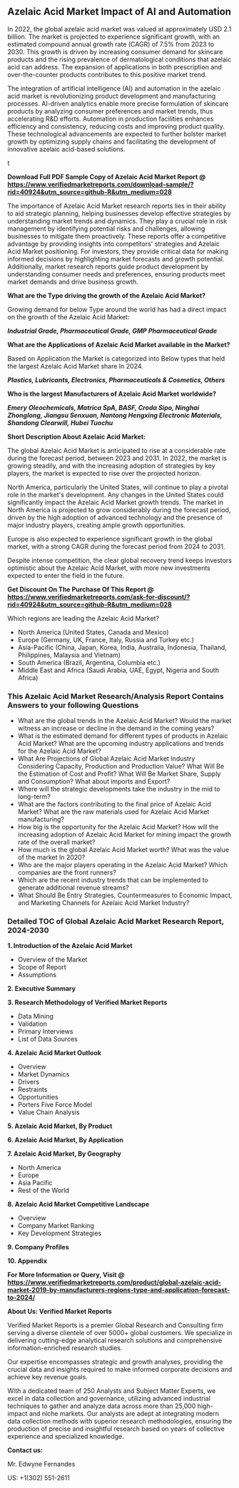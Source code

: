 <h2>Azelaic Acid Market Impact of AI and Automation</h2><p>In 2022, the global azelaic acid market was valued at approximately USD 2.1 billion. The market is projected to experience significant growth, with an estimated compound annual growth rate (CAGR) of 7.5% from 2023 to 2030. This growth is driven by increasing consumer demand for skincare products and the rising prevalence of dermatological conditions that azelaic acid can address. The expansion of applications in both prescription and over-the-counter products contributes to this positive market trend.</p><p>The integration of artificial intelligence (AI) and automation in the azelaic acid market is revolutionizing product development and manufacturing processes. AI-driven analytics enable more precise formulation of skincare products by analyzing consumer preferences and market trends, thus accelerating R&D efforts. Automation in production facilities enhances efficiency and consistency, reducing costs and improving product quality. These technological advancements are expected to further bolster market growth by optimizing supply chains and facilitating the development of innovative azelaic acid-based solutions.</p>t</p><p id="" class=""><strong>Download Full PDF Sample Copy of Azelaic Acid Market Report @ <a href="https://www.verifiedmarketreports.com/download-sample/?rid=40924&utm_source=github-R&utm_medium=028" target="_blank">https://www.verifiedmarketreports.com/download-sample/?rid=40924&utm_source=github-R&utm_medium=028</a></strong></p><p>The importance of&nbsp;Azelaic Acid Market research reports lies in their ability to aid strategic planning, helping businesses develop effective strategies by understanding market trends and dynamics. They play a crucial role in risk management by identifying potential risks and challenges, allowing businesses to mitigate them proactively. These reports offer a competitive advantage by providing insights into competitors' strategies and Azelaic Acid Market positioning. For investors, they provide critical data for making informed decisions by highlighting market forecasts and growth potential. Additionally, market research reports guide product development by understanding consumer needs and preferences, ensuring products meet market demands and drive business growth.</p><p><strong>What are the&nbsp;Type driving the growth of the Azelaic Acid Market?</strong></p><p id="" class="">Growing demand for below Type around the world has had a direct impact on the growth of the Azelaic Acid Market:</p><em><strong>Industrial Grade, Pharmaceutical Grade, GMP Pharmaceutical Grade</strong></em></p><strong>What are the&nbsp;Applications&nbsp;of Azelaic Acid Market available in the Market?</strong></p><p id="" class="">Based on Application the Market is categorized into Below types that held the largest Azelaic Acid Market share In 2024.</p><em><strong>Plastics, Lubricants, Electronics, Pharmaceuticals & Cosmetics, Others</strong></em></p><strong>Who is the largest Manufacturers of Azelaic Acid Market worldwide?</strong></p><p><em><strong>Emery Oleochemicals, Matrica SpA, BASF, Croda Sipo, Ninghai Zhonglong, Jiangsu Senxuan, Nantong Hengxing Electronic Materials, Shandong Clearwill, Hubei Tuochu</strong></em></p><p id="" class=""><strong>Short Description About Azelaic Acid Market:</strong></p><p>The global Azelaic Acid Market is anticipated to rise at a considerable rate during the forecast period, between 2023 and 2031. In 2022, the market is growing steadily, and with the increasing adoption of strategies by key players, the market is expected to rise over the projected horizon.</p><p>North America, particularly the United States, will continue to play a pivotal role in the market's development. Any changes in the United States could significantly impact the Azelaic Acid Market growth trends. The market in North America is projected to grow considerably during the forecast period, driven by the high adoption of advanced technology and the presence of major industry players, creating ample growth opportunities.</p><p>Europe is also expected to experience significant growth in the global market, with a strong CAGR during the forecast period from 2024 to 2031.</p><p>Despite intense competition, the clear global recovery trend keeps investors optimistic about the Azelaic Acid Market, with more new investments expected to enter the field in the future.</p><p id="" class=""><strong>Get Discount On The Purchase Of This Report @ <a href="https://www.verifiedmarketreports.com/ask-for-discount/?rid=40924&utm_source=github-R&utm_medium=028" target="_blank">https://www.verifiedmarketreports.com/ask-for-discount/?rid=40924&utm_source=github-R&utm_medium=028</a></strong></p>Which regions are leading the Azelaic Acid Market?</p><ul><li>North America (United States, Canada and Mexico)</li><li>Europe (Germany, UK, France, Italy, Russia and Turkey etc.)</li><li>Asia-Pacific (China, Japan, Korea, India, Australia, Indonesia, Thailand, Philippines, Malaysia and Vietnam)</li><li>South America (Brazil, Argentina, Columbia etc.)</li><li>Middle East and Africa (Saudi Arabia, UAE, Egypt, Nigeria and South Africa)</li></ul><h3 id="" class="">This Azelaic Acid Market Research/Analysis Report Contains Answers to your following Questions</h3><ul><li>What are the global trends in the Azelaic Acid Market? Would the market witness an increase or decline in the demand in the coming years?</li><li>What is the estimated demand for different types of products in Azelaic Acid Market? What are the upcoming industry applications and trends for the Azelaic Acid Market?</li><li>What Are Projections of Global Azelaic Acid Market Industry Considering Capacity, Production and Production Value? What Will Be the Estimation of Cost and Profit? What Will Be Market Share, Supply and Consumption? What about imports and Export?</li><li>Where will the strategic developments take the industry in the mid to long-term?</li><li>What are the factors contributing to the final price of Azelaic Acid Market? What are the raw materials used for Azelaic Acid Market manufacturing?</li><li>How big is the opportunity for the Azelaic Acid Market? How will the increasing adoption of Azelaic Acid Market for mining impact the growth rate of the overall market?</li><li>How much is the global Azelaic Acid Market worth? What was the value of the market In 2020?</li><li>Who are the major players operating in the Azelaic Acid Market? Which companies are the front runners?</li><li>Which are the recent industry trends that can be implemented to generate additional revenue streams?</li><li>What Should Be Entry Strategies, Countermeasures to Economic Impact, and Marketing Channels for Azelaic Acid Market Industry?</li></ul><h3 id="" class="">Detailed TOC of Global Azelaic Acid Market Research Report, 2024-2030</h3><p id="" class=""><strong>1. Introduction of the Azelaic Acid Market</strong></p><ul><li>Overview of the Market</li><li>Scope of Report</li><li>Assumptions</li></ul><p id="" class=""><strong>2. Executive Summary</strong></p><p id="" class=""><strong>3. Research Methodology of Verified Market Reports</strong></p><ul><li>Data Mining</li><li>Validation</li><li>Primary Interviews</li><li>List of Data Sources</li></ul><p id="" class=""><strong>4. Azelaic Acid Market Outlook</strong></p><ul><li>Overview</li><li>Market Dynamics</li><li>Drivers</li><li>Restraints</li><li>Opportunities</li><li>Porters Five Force Model</li><li>Value Chain Analysis</li></ul><p id="" class=""><strong>5. Azelaic Acid Market, By Product</strong></p><p id="" class=""><strong>6. Azelaic Acid Market, By Application</strong></p><p id="" class=""><strong>7. Azelaic Acid Market, By Geography</strong></p><ul><li>North America</li><li>Europe</li><li>Asia Pacific</li><li>Rest of the World</li></ul><p id="" class=""><strong>8. Azelaic Acid Market Competitive Landscape</strong></p><ul><li>Overview</li><li>Company Market Ranking</li><li>Key Development Strategies</li></ul><p id="" class=""><strong>9. Company Profiles</strong></p><p id="" class=""><strong>10. Appendix</strong></p><p id="" class=""><strong>For More Information or Query, Visit @ <a href="https://www.verifiedmarketreports.com/product/global-azelaic-acid-market-2019-by-manufacturers-regions-type-and-application-forecast-to-2024/" target="_blank">https://www.verifiedmarketreports.com/product/global-azelaic-acid-market-2019-by-manufacturers-regions-type-and-application-forecast-to-2024/</a></strong></p><p id="" class=""><strong>About Us: Verified Market Reports</strong></p><p id="" class="">Verified Market Reports is a premier Global Research and Consulting firm serving a diverse clientele of over 5000+ global customers. We specialize in delivering cutting-edge analytical research solutions and comprehensive information-enriched research studies.</p><p id="" class="">Our expertise encompasses strategic and growth analyses, providing the crucial data and insights required to make informed corporate decisions and achieve key revenue goals.</p><p id="" class="">With a dedicated team of 250 Analysts and Subject Matter Experts, we excel in data collection and governance, utilizing advanced industrial techniques to gather and analyze data across more than 25,000 high-impact and niche markets. Our analysts are adept at integrating modern data collection methods with superior research methodologies, ensuring the production of precise and insightful research based on years of collective experience and specialized knowledge.</p><p id="" class=""><strong>Contact us:</strong></p><p id="" class="">Mr. Edwyne Fernandes</p><p id="" class="">US: +1(302) 551-2611</p>